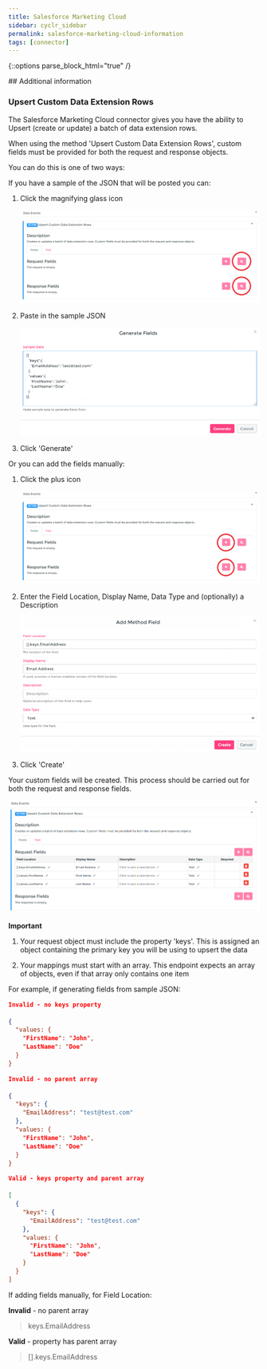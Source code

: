 ```yaml
---
title: Salesforce Marketing Cloud
sidebar: cyclr_sidebar
permalink: salesforce-marketing-cloud-information
tags: [connector]
---
```

{::options parse_block_html="true" /}
<section class="card">
## Additional information

### Upsert Custom Data Extension Rows

The Salesforce Marketing Cloud connector gives you have the ability to Upsert (create or update) a batch of data extension rows.

When using the method 'Upsert Custom Data Extension Rows', custom fields must be provided for both the request and response objects.

You can do this is one of two ways:

If you have a sample of the JSON that will be posted you can:

1. Click the magnifying glass icon

   ![monday dot com api token](./images/sf_marketing_cloud_1.png)

2. Paste in the sample JSON

   ![monday dot com api token](./images/sf_marketing_cloud_2.png)

3. Click 'Generate'

Or you can add the fields manually:

1. Click the plus icon

   ![monday dot com api token](./images/sf_marketing_cloud_3.png)

2. Enter the Field Location, Display Name, Data Type and (optionally) a Description

   ![monday dot com api token](./images/sf_marketing_cloud_4.png)

3. Click 'Create'

Your custom fields will be created. This process should be carried out for both the request and response fields.

![monday dot com api token](./images/sf_marketing_cloud_5.png)

**Important**

1. Your request object must include the property 'keys'. This is assigned an object containing the primary key you will be using to upsert the data

2. Your mappings must start with an array. This endpoint expects an array of objects, even if that array only contains one item

For example, if generating fields from sample JSON:

```json
Invalid - no keys property

{
  "values: {
    "FirstName": "John",
    "LastName": "Doe"
  }
}
```

```json
Invalid - no parent array

{
  "keys": {
    "EmailAddress": "test@test.com"
  },
  "values: {
    "FirstName": "John",
    "LastName": "Doe"
  }
}
```

```json
Valid - keys property and parent array

[
  {
    "keys": {
      "EmailAddress": "test@test.com"
    },
    "values: {
      "FirstName": "John",
      "LastName": "Doe"
    }
  }
]
```

If adding fields manually, for Field Location:

**Invalid** - no parent array

> keys.EmailAddress

**Valid** - property has parent array

> [].keys.EmailAddress

</section>
